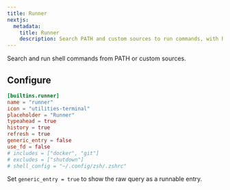 ```yaml
---
title: Runner
nextjs:
  metadata:
    title: Runner
    description: Search PATH and custom sources to run commands, with history, typeahead, and filters.
---
```


Search and run shell commands from PATH or custom sources.

## Configure

```toml
[builtins.runner]
name = "runner"
icon = "utilities-terminal"
placeholder = "Runner"
typeahead = true
history = true
refresh = true
generic_entry = false
use_fd = false
# includes = ["docker", "git"]
# excludes = ["shutdown"]
# shell_config = "~/.config/zsh/.zshrc"
```

Set `generic_entry = true` to show the raw query as a runnable entry.
